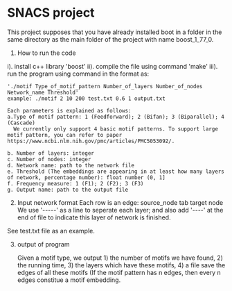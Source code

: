 # SNACS project

This project supposes that you have already installed boot in a folder in the same directory as the main folder of the project with name boost_1_77_0.

1. How to run the code

 i). install c++ library 'boost'
 ii). compile the file using command 'make'
 iii). run the program using command in the format as:

    './motif Type_of_motif_pattern Number_of_layers Number_of_nodes Network_name Threshold'
    example: ./motif 2 10 200 test.txt 0.6 1 output.txt
    
    Each parameters is explained as follows:
    a.Type of motif pattern: 1 (Feedforward); 2 (Bifan); 3 (Biparallel); 4 (Cascade)
      We currently only support 4 basic motif patterns. To support large motif pattern, you can refer to paper https://www.ncbi.nlm.nih.gov/pmc/articles/PMC5053092/. 

    b. Number of layers: integer
    c. Number of nodes: integer
    d. Network name: path to the network file
    e. Threshold (The embeddings are appearing in at least how many layers of network, percentage number): float number (0, 1]
    f. Frequency measure: 1 (F1); 2 (F2); 3 (F3)
    g. Output name: path to the output file


2. Input network format
Each row is an edge: source_node tab target node
We use '-----' as a line to seperate each layer; and also add '----' at the end of file to indicate this layer of network is finished.

See test.txt file as an example.

3. output of program
   
   Given a motif type, we output 1) the number of motifs we have found, 2) the running time, 3) the layers which have these motifs, 4) a file save the edges of all these motifs (If the motif pattern has n edges, then every n edges constitue a motif embedding.
